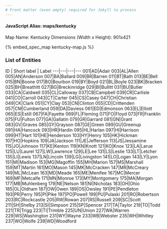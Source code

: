 ```yaml
---
# Front matter (even empty) required for Jekyll to process
---
```


#### JavaScript Alias: maps/kentucky

Map Name: Kentucky
Dimensions (Width x Height): 901x421



{% embed_spec_map kentucky-map.js %}

### List of Entities

ID | Short label | Label
---|---|---|---
001|AD|Adair
003|AL|Allen
005|AN|Anderson
007|BA|Ballard
009|BR|Barren
011|BT|Bath
013|BE|Bell
015|BN|Boone
017|BO|Bourbon
019|BY|Boyd
021|BL|Boyle
023|BK|Bracken
025|BH|Breathitt
027|BG|Breckinridge
029|BI|Bullitt
031|BU|Butler
033|CA|Caldwell
035|CL|Calloway
037|CB|Campbell
039|CR|Carlisle
041|CO|Carroll
043|CT|Carter
045|CS|Casey
047|CH|Christian
049|CK|Clark
051|CY|Clay
053|CN|Clinton
055|CD|Crittenden
057|CM|Cumberland
059|DA|Daviess
061|ED|Edmonson
063|EL|Elliott
065|ES|Estill
067|FA|Fayette
069|FL|Fleming
071|FO|Floyd
073|FR|Franklin
075|FU|Fulton
077|GA|Gallatin
079|GR|Garrard
081|GN|Grant
083|GV|Graves
085|GY|Grayson
087|GE|Green
089|GU|Greenup
091|HA|Hancock
093|HR|Hardin
095|HL|Harlan
097|HI|Harrison
099|HT|Hart
101|HE|Henderson
103|HY|Henry
105|HK|Hickman
107|HO|Hopkins
109|JA|Jackson
111|JE|Jefferson
113|JS|Jessamine
115|JO|Johnson
117|KE|Kenton
119|KN|Knott
121|KO|Knox
123|LA|Larue
125|LU|Laurel
127|LW|Lawrence
129|LE|Lee
131|LS|Leslie
133|LT|Letcher
135|LI|Lewis
137|LN|Lincoln
139|LG|Livingston
141|LO|Logan
143|LY|Lyon
151|MI|Madison
153|MG|Magoffin
155|MH|Marion
157|MS|Marshall
159|MT|Martin
161|MO|Mason
145|MK|McCracken
147|MR|McCreary
149|ML|McLean
163|MD|Meade
165|ME|Menifee
167|MC|Mercer
169|MF|Metcalfe
171|MN|Monroe
173|MY|Montgomery
175|MA|Morgan
177|MB|Muhlenberg
179|NE|Nelson
181|NI|Nicholas
183|OH|Ohio
185|OL|Oldham
187|OW|Owen
189|OS|Owsley
191|PE|Pendleton
193|PR|Perry
195|PI|Pike
197|PO|Powell
199|PU|Pulaski
201|RO|Robertson
203|RC|Rockcastle
205|RW|Rowan
207|RS|Russell
209|SC|Scott
211|SH|Shelby
213|SI|Simpson
215|SP|Spencer
217|TA|Taylor
219|TO|Todd
221|TR|Trigg
223|TI|Trimble
225|UN|Union
227|WA|Warren
229|WS|Washington
231|WY|Wayne
233|WB|Webster
235|WH|Whitley
237|WO|Wolfe
239|WD|Woodford

